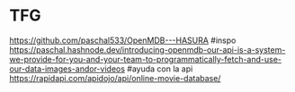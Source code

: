 # TFG

https://github.com/paschal533/OpenMDB---HASURA
#inspo
https://paschal.hashnode.dev/introducing-openmdb-our-api-is-a-system-we-provide-for-you-and-your-team-to-programmatically-fetch-and-use-our-data-images-andor-videos 
#ayuda con la api
https://rapidapi.com/apidojo/api/online-movie-database/
